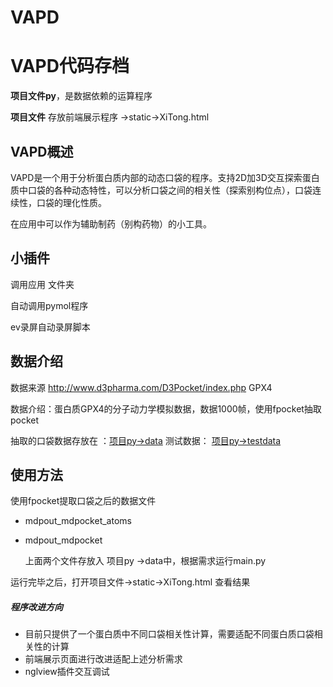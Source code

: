 # VAPD
# VAPD代码存档

**项目文件py**，是数据依赖的运算程序

**项目文件**  存放前端展示程序 ->static->XiTong.html

## VAPD概述

VAPD是一个用于分析蛋白质内部的动态口袋的程序。支持2D加3D交互探索蛋白质中口袋的各种动态特性，可以分析口袋之间的相关性（探索别构位点），口袋连续性，口袋的理化性质。

在应用中可以作为辅助制药（别构药物）的小工具。



## 小插件

调用应用 文件夹

自动调用pymol程序

ev录屏自动录屏脚本

## 数据介绍

数据来源 http://www.d3pharma.com/D3Pocket/index.php      GPX4

数据介绍：蛋白质GPX4的分子动力学模拟数据，数据1000帧，使用fpocket抽取pocket

抽取的口袋数据存放在 ：<u>项目py->data</u>    测试数据： <u>项目py->testdata</u>

## 使用方法

使用fpocket提取口袋之后的数据文件

- mdpout_mdpocket_atoms  

- mdpout_mdpocket

  

  上面两个文件存放入 项目py ->data中，根据需求运行main.py

运行完毕之后，打开项目文件->static->XiTong.html 查看结果

##### 程序改进方向

- 目前只提供了一个蛋白质中不同口袋相关性计算，需要适配不同蛋白质口袋相关性的计算
- 前端展示页面进行改进适配上述分析需求
- nglview插件交互调试
